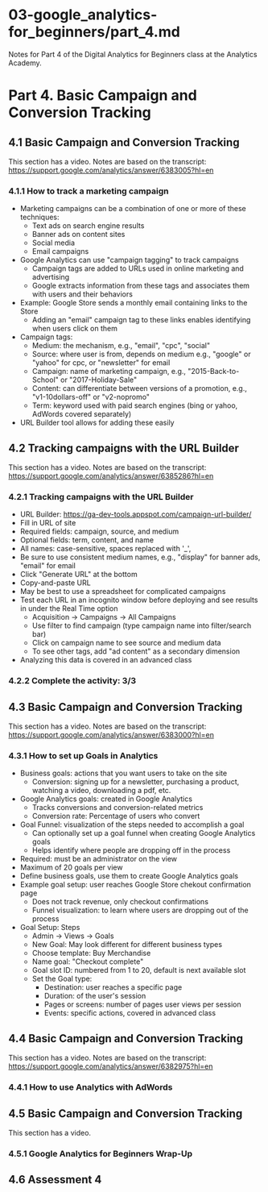 # 03-google_analytics-for_beginners/part_4.md

Notes for Part 4 of the Digital Analytics for Beginners class at the Analytics Academy.

# Part 4. Basic Campaign and Conversion Tracking

## 4.1 Basic Campaign and Conversion Tracking

This section has a video.
Notes are based on the transcript: https://support.google.com/analytics/answer/6383005?hl=en

### 4.1.1 How to track a marketing campaign

- Marketing campaigns can be a combination of one or more of these techniques:
  - Text ads on search engine results
  - Banner ads on content sites
  - Social media
  - Email campaigns
- Google Analytics can use "campaign tagging" to track campaigns
  - Campaign tags are added to URLs used in online marketing and advertising
  - Google extracts information from these tags and associates them with users and their behaviors
- Example: Google Store sends a monthly email containing links to the Store
  - Adding an "email" campaign tag to these links enables identifying when users click on them
- Campaign tags:
  - Medium: the mechanism, e.g., "email", "cpc", "social"
  - Source: where user is from, depends on medium e.g., "google" or "yahoo" for cpc, or "newsletter" for email
  - Campaign: name of marketing campaign, e.g., "2015-Back-to-School" or "2017-Holiday-Sale"
  - Content: can differentiate between versions of a promotion, e.g., "v1-10dollars-off" or "v2-nopromo"
  - Term: keyword used with paid search engines (bing or yahoo, AdWords covered separately)
- URL Builder tool allows for adding these easily

## 4.2 Tracking campaigns with the URL Builder

This section has a video.
Notes are based on the transcript: https://support.google.com/analytics/answer/6385286?hl=en

### 4.2.1 Tracking campaigns with the URL Builder

- URL Builder: https://ga-dev-tools.appspot.com/campaign-url-builder/
- Fill in URL of site
- Required fields: campaign, source, and medium
- Optional fields: term, content, and name
- All names: case-sensitive, spaces replaced with '_',
- Be sure to use consistent medium names, e.g., "display" for banner ads, "email" for email
- Click "Generate URL" at the bottom
- Copy-and-paste URL
- May be best to use a spreadsheet for complicated campaigns
- Test each URL in an incognito window before deploying and see results in under the Real Time option
  - Acquisition -> Campaigns -> All Campaigns
  - Use filter to find campaign (type campaign name into filter/search bar)
  - Click on campaign name to see source and medium data
  - To see other tags, add "ad content" as a secondary dimension
- Analyzing this data is covered in an advanced class

### 4.2.2 Complete the activity: 3/3

## 4.3 Basic Campaign and Conversion Tracking

This section has a video.
Notes are based on the transcript: https://support.google.com/analytics/answer/6383000?hl=en

### 4.3.1 How to set up Goals in Analytics

- Business goals: actions that you want users to take on the site
  - Conversion: signing up for a newsletter, purchasing a product, watching a video, downloading a pdf, etc.
- Google Analytics goals: created in Google Analytics
  - Tracks conversions and conversion-related metrics
  - Conversion rate: Percentage of users who convert
- Goal Funnel: visualization of the steps needed to accomplish a goal
  - Can optionally set up a goal funnel when creating Google Analytics goals
  - Helps identify where people are dropping off in the process
- Required: must be an administrator on the view
- Maximum of 20 goals per view
- Define business goals, use them to create Google Analytics goals
- Example goal setup: user reaches Google Store chekout confirmation page
  - Does not track revenue, only checkout confirmations
  - Funnel visualization: to learn where users are dropping out of the process
- Goal Setup: Steps
  - Admin -> Views -> Goals
  - New Goal: May look different for different business types
  - Choose template: Buy Merchandise
  - Name goal: "Checkout complete"
  - Goal slot ID: numbered from 1 to 20, default is next available slot
  - Set the Goal type:
    - Destination: user reaches a specific page
    - Duration: of the user's session
    - Pages or screens: number of pages user views per session
    - Events: specific actions, covered in advanced class



## 4.4 Basic Campaign and Conversion Tracking

This section has a video.
Notes are based on the transcript: https://support.google.com/analytics/answer/6382975?hl=en

### 4.4.1 How to use Analytics with AdWords

## 4.5 Basic Campaign and Conversion Tracking

This section has a video.

### 4.5.1 Google Analytics for Beginners Wrap-Up

## 4.6 Assessment 4


